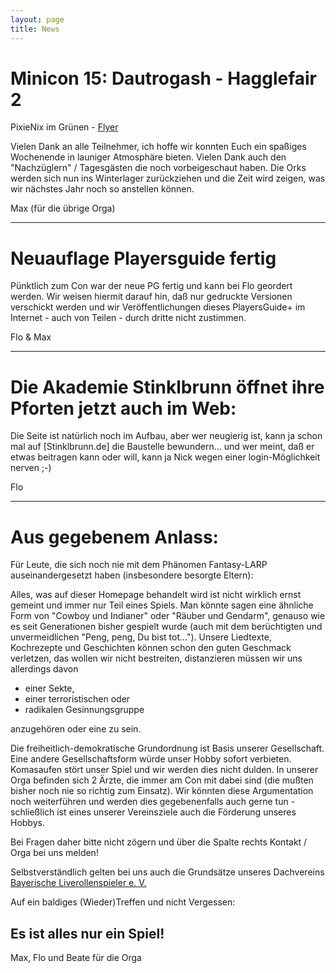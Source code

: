 ```yaml
---
layout: page
title: News
---
```


Minicon 15: Dautrogash - Hagglefair 2
=====================================

PixieNix im Grünen - [Flyer](http://www.slogodd.de/flyer/Dautrogasch_2_Flyer.pdf)

Vielen Dank an alle Teilnehmer, ich hoffe wir konnten Euch ein spaßiges Wochenende in launiger Atmosphäre bieten. Vielen Dank auch den "Nachzüglern" / Tagesgästen die noch vorbeigeschaut haben. 
Die Orks werden sich nun ins Winterlager zurückziehen und die Zeit wird zeigen, was wir nächstes Jahr noch so anstellen können.

Max (für die übrige Orga)

---

Neuauflage Playersguide fertig
==============================

Pünktlich zum Con war der neue PG fertig und kann bei Flo geordert werden. Wir weisen hiermit darauf hin, daß nur gedruckte Versionen verschickt werden und wir Veröffentlichungen dieses PlayersGuide+ im Internet - auch von Teilen - durch dritte nicht zustimmen. 


Flo & Max 

---

Die Akademie Stinklbrunn öffnet ihre Pforten jetzt auch im Web:
===============================================================

Die Seite ist natürlich noch im Aufbau, aber wer neugierig ist, kann ja schon mal auf [Stinklbrunn.de] die Baustelle bewundern... und wer meint, daß er etwas beitragen kann oder will, kann ja Nick wegen einer login-Möglichkeit nerven ;-) 


Flo 

---

Aus gegebenem Anlass:
=====================

Für Leute, die sich noch nie mit dem Phänomen Fantasy-LARP auseinandergesetzt haben (insbesondere besorgte Eltern): 

Alles, was auf dieser Homepage behandelt wird ist nicht wirklich ernst gemeint und immer nur Teil eines Spiels. Man könnte sagen eine ähnliche Form von "Cowboy und Indianer" oder "Räuber und Gendarm", genauso wie es seit Generationen bisher gespielt wurde (auch mit dem berüchtigten und unvermeidlichen "Peng, peng, Du bist tot..."). 
Unsere Liedtexte, Kochrezepte und Geschichten können schon den guten Geschmack verletzen, das wollen wir nicht bestreiten, distanzieren müssen wir uns allerdings davon

* einer Sekte,
* einer terroristischen oder
* radikalen Gesinnungsgruppe

anzugehören oder eine zu sein. 

Die freiheitlich-demokratische Grundordnung ist Basis unserer Gesellschaft. Eine andere Gesellschaftsform würde unser Hobby sofort verbieten. 
Komasaufen stört unser Spiel und wir werden dies nicht dulden. In unserer Orga befinden sich 2 Ärzte, die immer am Con mit dabei sind (die mußten bisher noch nie so richtig zum Einsatz). Wir könnten diese Argumentation noch weiterführen und werden dies gegebenenfalls auch gerne tun - schließlich ist eines unserer Vereinsziele auch die Förderung unseres Hobbys. 

Bei Fragen daher bitte nicht zögern und über die Spalte rechts Kontakt / Orga bei uns melden! 

Selbstverständlich gelten bei uns auch die Grundsätze unseres Dachvereins [Bayerische Liverollenspieler e. V. ](http://www.bayerischeliverollenspieler.de/Struktur)

Auf ein baldiges (Wieder)Treffen 
und nicht Vergessen: 

Es ist alles nur ein Spiel! 
---------------------------

Max, Flo und Beate für die Orga 